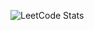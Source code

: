 

![LeetCode Stats](https://leetcard.jacoblin.cool/SnigdhaSrivatsava?theme=dark&font=Karma&ext=contest)
